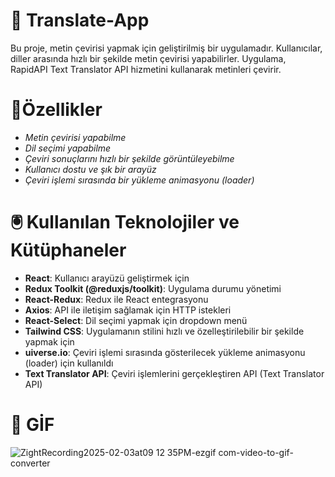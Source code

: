 # 📌 Translate-App

Bu proje, metin çevirisi yapmak için geliştirilmiş bir uygulamadır. 
Kullanıcılar, diller arasında hızlı bir şekilde metin çevirisi yapabilirler. 
Uygulama, RapidAPI Text Translator API hizmetini kullanarak metinleri çevirir.

# 🚀Özellikler
- *Metin çevirisi yapabilme*
- *Dil seçimi yapabilme*
- *Çeviri sonuçlarını hızlı bir şekilde görüntüleyebilme*
- *Kullanıcı dostu ve şık bir arayüz*
- *Çeviri işlemi sırasında bir yükleme animasyonu (loader)*
  
# 🖲️ Kullanılan Teknolojiler ve Kütüphaneler
- **React**: Kullanıcı arayüzü geliştirmek için
- **Redux Toolkit (@reduxjs/toolkit)**: Uygulama durumu yönetimi
- **React-Redux**: Redux ile React entegrasyonu
- **Axios**: API ile iletişim sağlamak için HTTP istekleri
- **React-Select**: Dil seçimi yapmak için dropdown menü
- **Tailwind CSS**: Uygulamanın stilini hızlı ve özelleştirilebilir bir şekilde yapmak için
- **uiverse.io**: Çeviri işlemi sırasında gösterilecek yükleme animasyonu (loader) için kullanıldı
- **Text Translator API**: Çeviri işlemlerini gerçekleştiren API (Text Translator API)

# 📸 GİF
![ZightRecording2025-02-03at09 12 35PM-ezgif com-video-to-gif-converter](https://github.com/user-attachments/assets/d1c8a120-44ab-48a1-a50e-5e7b847d0618)
